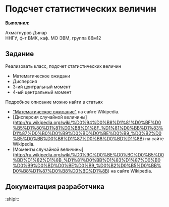 # Подсчет статистических величин

**Выполнил:**

Ахматнуров Динар  
ННГУ, ф-т ВМК, каф. МО ЭВМ, группа 86м12

## Задание

Реализовать класс, подсчет статистических величин

 * Математическое ожидани
 * Дисперсия
 * 3-ий центральный момент
 * 4-ый центральный момент

Подробное описание можно найти в статьях
 * ["Математическое ожидание"](http://ru.wikipedia.org/wiki/%D0%9C%D0%B0%D1%82%D0%B5%D0%BC%D0%B0%D1%82%D0%B8%D1%87%D0%B5%D1%81%D0%BA%D0%BE%D0%B5_%D0%BE%D0%B6%D0%B8%D0%B4%D0%B0%D0%BD%D0%B8%D0%B5) на сайте Wikipedia.
 * [Дисперсия случайной величины] (http://ru.wikipedia.org/wiki/%D0%94%D0%B8%D1%81%D0%BF%D0%B5%D1%80%D1%81%D0%B8%D1%8F_%D1%81%D0%BB%D1%83%D1%87%D0%B0%D0%B9%D0%BD%D0%BE%D0%B9_%D0%B2%D0%B5%D0%BB%D0%B8%D1%87%D0%B8%D0%BD%D1%8B) на сайте Wikipedia.
 * [Моменты случайной величины] (http://ru.wikipedia.org/wiki/%D0%9C%D0%BE%D0%BC%D0%B5%D0%BD%D1%82%D1%8B_%D1%81%D0%BB%D1%83%D1%87%D0%B0%D0%B9%D0%BD%D0%BE%D0%B9_%D0%B2%D0%B5%D0%BB%D0%B8%D1%87%D0%B8%D0%BD%D1%8B) на сайте Wikipedia.
## Документация разработчика

:shipit: